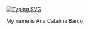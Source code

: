 <a href="https://git.io/typing-svg"><img src="https://readme-typing-svg.demolab.com?font=Cookie&size=40&letterSpacing=&duration=4000&pause=2000&color=00F7EE&background=006D6914&vCenter=true&width=435&lines=Welcome!" alt="Typing SVG" /></a>

My name is Ana Catalina Barco
<!--
**AnaCBA/AnaCBA** is a ✨ _special_ ✨ repository because its `README.md` (this file) appears on your GitHub profile.

Here are some ideas to get you started:

- 🔭 I’m currently working on ...
- 🌱 I’m currently learning ...
- 👯 I’m looking to collaborate on ...
- 🤔 I’m looking for help with ...
- 💬 Ask me about ...
- 📫 How to reach me: ...
- 😄 Pronouns: ...
- ⚡ Fun fact: ...
-->
